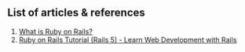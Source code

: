 ## List of articles & references

1. [What is Ruby on Rails?](http://railsapps.github.io/what-is-ruby-rails.html)
2. [Ruby on Rails Tutorial (Rails 5) - Learn Web Development with Rails](https://www.railstutorial.org/book/beginning)